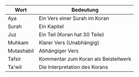 
| Wort       | Bedeutung                            |
| ---------- | ------------------------------------ |
| Aya        | Ein Vers einer Surah im Koran                                     |
| Surah      | Ein Kapitel                          |
| Juz        | Ein Teil (Koran hat 30 Teile)        |
| Muhkam     | Klarer Vers (Unabhängig)             |
| Mutashabil | Abhängiger Vers                      |
| Tafsir     | Kommentar zum Koran als Beistellwerk |
| Ta'wil     | Die Interpretation des Korans        |


